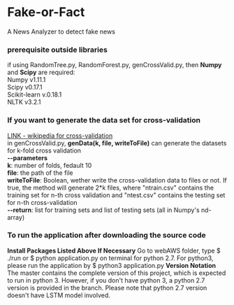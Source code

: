 # Fake-or-Fact
A News Analyzer to detect fake news  
  
### prerequisite outside libraries  
if using RandomTree.py, RandomForest.py, genCrossValid.py, then <b>Numpy</b> and <b>Scipy</b> are required:  
Numpy v1.11.1  
Scipy v0.17.1  
Scikit-learn v.0.18.1  
NLTK v3.2.1  

  
### If you want to generate the data set for cross-validation  
[LINK - wikipedia for cross-validation](https://en.wikipedia.org/wiki/Cross-validation_(statistics))  
in genCrossValid.py, <b>genData(k, file, writeToFile)</b> can generate the datasets for k-fold cross validation  
<b>--parameters</b>  
<b>k</b>: number of folds, fedault 10  
<b>file</b>: the path of the file  
<b>writeToFile</b>: Boolean, wether write the cross-validation data to files or not. If true, the method will generate 2*k files, where "ntrain.csv" contains the training set for n-th cross validation and "ntest.csv" contains the testing set for n-th cross-validation  
<b>--return</b>: list for training sets and list of testing sets (all in Numpy's nd-array)

### To run the application after downloading the source code
<b>Install Packages Listed Above If Necessary</b>
Go to webAWS folder, type $ ./run or $ python application.py on terminal for python 2.7. For python3, please run the application by $ python3 application.py
<b>Version Notation</b> The master contains the complete version of this project, which is expected to run in python 3. However, if you don't have python 3, a python 2.7 version is provided in the branch. Please note that python 2.7 version doesn't have LSTM model involved. 
